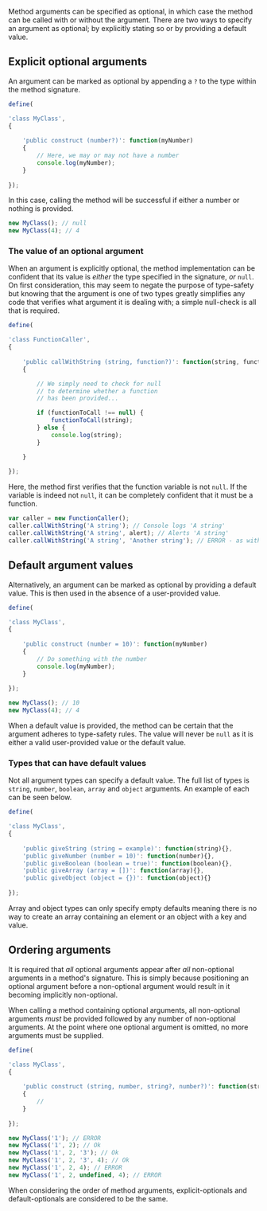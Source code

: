 Method arguments can be specified as optional, in which case the method can be called with or without the argument. There are two ways to specify an argument as optional; by explicitly stating so or by providing a default value.

## Explicit optional arguments

An argument can be marked as optional by appending a `?` to the type within the method signature. 

```javascript
define(

'class MyClass',
{
    
    'public construct (number?)': function(myNumber)
    {
        // Here, we may or may not have a number
        console.log(myNumber);
    }
    
});
```

In this case, calling the method will be successful if either a number or nothing is provided.

```javascript
new MyClass(); // null
new MyClass(4); // 4
```

### The value of an optional argument

When an argument is explicitly optional, the method implementation can be confident that its value is *either* the type specified in the signature, *or* `null`. On first consideration, this may seem to negate the purpose of type-safety but knowing that the argument is one of two types greatly simplifies any code that verifies what argument it is dealing with; a simple null-check is all that is required.

```javascript
define(

'class FunctionCaller',
{
    
    'public callWithString (string, function?)': function(string, functionToCall)
    {

        // We simply need to check for null
        // to determine whether a function
        // has been provided...

        if (functionToCall !== null) {
            functionToCall(string);
        } else {
            console.log(string);
        }

    }
    
});
```

Here, the method first verifies that the function variable is not `null`. If the variable is indeed not `null`, it can be completely confident that it must be a function.

```javascript
var caller = new FunctionCaller();
caller.callWithString('A string'); // Console logs 'A string'
caller.callWithString('A string', alert); // Alerts 'A string'
caller.callWithString('A string', 'Another string'); // ERROR - as with any badly typed method call
```

## Default argument values

Alternatively, an argument can be marked as optional by providing a default value. This is then used in the absence of a user-provided value.

```javascript
define(

'class MyClass',
{
    
    'public construct (number = 10)': function(myNumber)
    {
        // Do something with the number
        console.log(myNumber);
    }
    
});
```

```javascript
new MyClass(); // 10
new MyClass(4); // 4
```

When a default value is provided, the method can be certain that the argument adheres to type-safety rules. The value will never be `null` as it is either a valid user-provided value or the default value.

### Types that can have default values

Not all argument types can specify a default value. The full list of types is `string`, `number`, `boolean`, `array` and `object` arguments. An example of each can be seen below.

```javascript
define(

'class MyClass',
{
    
    'public giveString (string = example)': function(string){},
    'public giveNumber (number = 10)': function(number){},
    'public giveBoolean (boolean = true)': function(boolean){},
    'public giveArray (array = [])': function(array){},
    'public giveObject (object = {})': function(object){}
    
});
```

Array and object types can only specify empty defaults meaning there is no way to create an array containing an element or an object with a key and value.

## Ordering arguments

It is required that *all* optional arguments appear after *all* non-optional arguments in a method's signature. This is simply because positioning an optional argument before a non-optional argument would result in it becoming implicitly non-optional.

When calling a method containing optional arguments, all non-optional arguments *must* be provided followed by any number of non-optional arguments. At the point where one optional argument is omitted, no more arguments must be supplied.

```javascript
define(

'class MyClass',
{
    
    'public construct (string, number, string?, number?)': function(str1, num1, str2, num2)
    {
        // 
    }
    
});
```

```javascript
new MyClass('1'); // ERROR
new MyClass('1', 2); // Ok
new MyClass('1', 2, '3'); // Ok
new MyClass('1', 2, '3', 4); // Ok
new MyClass('1', 2, 4); // ERROR
new MyClass('1', 2, undefined, 4); // ERROR
```

When considering the order of method arguments, explicit-optionals and default-optionals are considered to be the same.